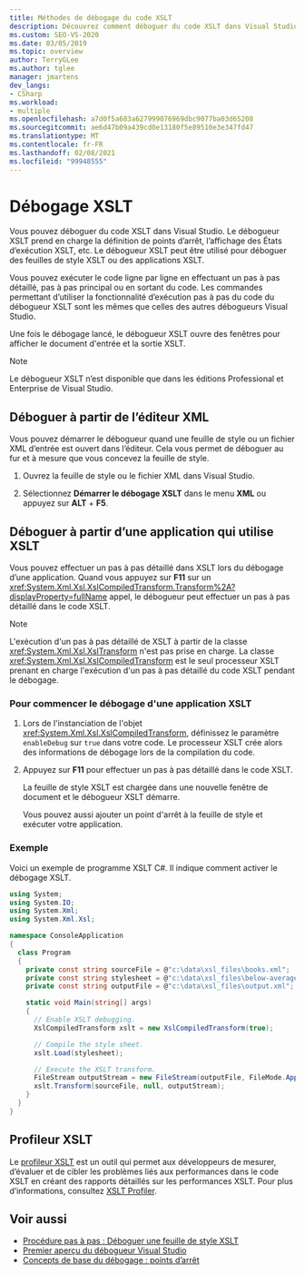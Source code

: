 ```yaml
---
title: Méthodes de débogage du code XSLT
description: Découvrez comment déboguer du code XSLT dans Visual Studio à l’aide du débogueur XSLT pour parcourir le code, définir des points d’arrêt et afficher les États d’exécution XSLT.
ms.custom: SEO-VS-2020
ms.date: 03/05/2019
ms.topic: overview
author: TerryGLee
ms.author: tglee
manager: jmartens
dev_langs:
- CSharp
ms.workload:
- multiple
ms.openlocfilehash: a7d0f5a683a627999076969dbc9077ba03d65208
ms.sourcegitcommit: ae6d47b09a439cd0e13180f5e89510e3e347fd47
ms.translationtype: MT
ms.contentlocale: fr-FR
ms.lasthandoff: 02/08/2021
ms.locfileid: "99948555"
---
```

# <a name="debugging-xslt"></a>Débogage XSLT

Vous pouvez déboguer du code XSLT dans Visual Studio. Le débogueur XSLT prend en charge la définition de points d’arrêt, l’affichage des États d’exécution XSLT, etc. Le débogueur XSLT peut être utilisé pour déboguer des feuilles de style XSLT ou des applications XSLT.

Vous pouvez exécuter le code ligne par ligne en effectuant un pas à pas détaillé, pas à pas principal ou en sortant du code. Les commandes permettant d’utiliser la fonctionnalité d’exécution pas à pas du code du débogueur XSLT sont les mêmes que celles des autres débogueurs Visual Studio.

Une fois le débogage lancé, le débogueur XSLT ouvre des fenêtres pour afficher le document d'entrée et la sortie XSLT.

> [!NOTE]
> Le débogueur XSLT n’est disponible que dans les éditions Professional et Enterprise de Visual Studio.

## <a name="debug-from-the-xml-editor"></a>Déboguer à partir de l’éditeur XML

Vous pouvez démarrer le débogueur quand une feuille de style ou un fichier XML d’entrée est ouvert dans l’éditeur. Cela vous permet de déboguer au fur et à mesure que vous concevez la feuille de style.

1. Ouvrez la feuille de style ou le fichier XML dans Visual Studio.

1. Sélectionnez **Démarrer le débogage XSLT** dans le menu **XML** ou appuyez sur **ALT** + **F5**.

## <a name="debug-from-an-app-that-uses-xslt"></a>Déboguer à partir d’une application qui utilise XSLT

Vous pouvez effectuer un pas à pas détaillé dans XSLT lors du débogage d’une application. Quand vous appuyez sur **F11** sur un <xref:System.Xml.Xsl.XslCompiledTransform.Transform%2A?displayProperty=fullName> appel, le débogueur peut effectuer un pas à pas détaillé dans le code XSLT.

> [!NOTE]
> L'exécution d'un pas à pas détaillé de XSLT à partir de la classe <xref:System.Xml.Xsl.XslTransform> n'est pas prise en charge. La classe <xref:System.Xml.Xsl.XslCompiledTransform> est le seul processeur XSLT prenant en charge l'exécution d'un pas à pas détaillé du code XSLT pendant le débogage.

### <a name="to-start-debugging-an-xslt-application"></a>Pour commencer le débogage d'une application XSLT

1. Lors de l'instanciation de l'objet <xref:System.Xml.Xsl.XslCompiledTransform>, définissez le paramètre `enableDebug` sur `true` dans votre code. Le processeur XSLT crée alors des informations de débogage lors de la compilation du code.

1. Appuyez sur **F11** pour effectuer un pas à pas détaillé dans le code XSLT.

   La feuille de style XSLT est chargée dans une nouvelle fenêtre de document et le débogueur XSLT démarre.

   Vous pouvez aussi ajouter un point d'arrêt à la feuille de style et exécuter votre application.

### <a name="example"></a>Exemple

Voici un exemple de programme XSLT C#. Il indique comment activer le débogage XSLT.

```csharp
using System;
using System.IO;
using System.Xml;
using System.Xml.Xsl;

namespace ConsoleApplication
{
  class Program
  {
    private const string sourceFile = @"c:\data\xsl_files\books.xml";
    private const string stylesheet = @"c:\data\xsl_files\below-average.xsl";
    private const string outputFile = @"c:\data\xsl_files\output.xml";

    static void Main(string[] args)
    {
      // Enable XSLT debugging.
      XslCompiledTransform xslt = new XslCompiledTransform(true);

      // Compile the style sheet.
      xslt.Load(stylesheet);

      // Execute the XSLT transform.
      FileStream outputStream = new FileStream(outputFile, FileMode.Append);
      xslt.Transform(sourceFile, null, outputStream);
    }
  }
}
```

## <a name="xslt-profiler"></a>Profileur XSLT

Le [profileur XSLT](../xml-tools/xslt-profiler.md) est un outil qui permet aux développeurs de mesurer, d’évaluer et de cibler les problèmes liés aux performances dans le code XSLT en créant des rapports détaillés sur les performances XSLT. Pour plus d’informations, consultez [XSLT Profiler](../xml-tools/xslt-profiler.md).

## <a name="see-also"></a>Voir aussi

- [Procédure pas à pas : Déboguer une feuille de style XSLT](../xml-tools/walkthrough-debug-an-xslt-style-sheet.md)
- [Premier aperçu du débogueur Visual Studio](../debugger/debugger-feature-tour.md)
- [Concepts de base du débogage : points d’arrêt](../debugger/using-breakpoints.md)
